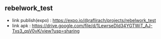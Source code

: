 ## rebelwork_test

- link publish(expo) : https://expo.io/@raflirach/projects/rebelwork_test
- link apk : https://drive.google.com/file/d/1LewrseDId34YGTWiT_AJ-Txs3_qsV0vK/view?usp=sharing
